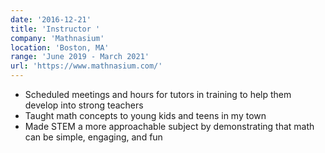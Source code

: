 ```yaml
---
date: '2016-12-21'
title: 'Instructor '
company: 'Mathnasium'
location: 'Boston, MA'
range: 'June 2019 - March 2021'
url: 'https://www.mathnasium.com/'
---
```


- Scheduled meetings and hours for tutors in training to help them develop into strong teachers
- Taught math concepts to young kids and teens in my town
- Made STEM a more approachable subject by demonstrating that math can be simple, engaging, and fun
